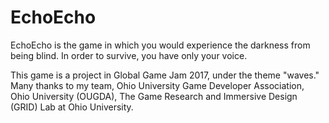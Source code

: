 # EchoEcho

EchoEcho is the game in which you would experience the darkness from being blind. In order to survive, you have only your voice.

This game is a project in Global Game Jam 2017, under the theme "waves."
Many thanks to my team, Ohio University Game Developer Association, Ohio University (OUGDA), The Game Research and Immersive Design (GRID) Lab at Ohio University.
